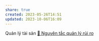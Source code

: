 ```yaml
---
share: true
created: 2023-05-26T14:51
updated: 2023-10-06T16:09
---
```


Quản lý tài sản
[📖 Nguyên tắc quản lý rủi ro](%F0%9F%93%96%20Nguy%C3%AAn%20t%E1%BA%AFc%20qu%E1%BA%A3n%20l%C3%BD%20r%E1%BB%A7i%20ro.md)
